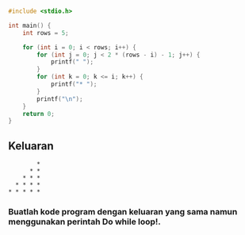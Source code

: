 ```c

#include <stdio.h>

int main() {
    int rows = 5;

    for (int i = 0; i < rows; i++) {
        for (int j = 0; j < 2 * (rows - i) - 1; j++) {
            printf(" ");
        }
        for (int k = 0; k <= i; k++) {
            printf("* ");
        }
        printf("\n");
    }
    return 0;
}
```
## Keluaran 
```
        *    
      * *   
    * * *   
  * * * *    
* * * * *    
```
### Buatlah kode program dengan  keluaran yang sama namun menggunakan perintah Do while loop!.
